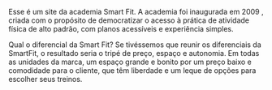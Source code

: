 Esse é um site da academia Smart Fit. A academia foi inaugurada em 2009 , criada com o propósito de democratizar o acesso à prática de atividade física de alto padrão, 
com planos acessíveis e experiência simples.

Qual o diferencial da Smart Fit?
Se tivéssemos que reunir os diferenciais da SmartFit, o resultado seria o tripé de preço, espaço e autonomia.
Em todas as unidades da marca, um espaço grande e bonito por um preço baixo e comodidade para o cliente, que têm liberdade e um leque de opções para escolher seus treinos.
